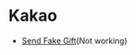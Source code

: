 # Kakao
- <a href='https://happydm09.github.io/Page/Kakao/gift.html'>Send Fake Gift</a>(Not working)
